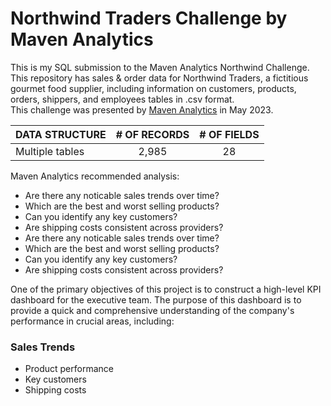 # Northwind Traders Challenge by Maven Analytics
This is my SQL submission to the Maven Analytics Northwind Challenge.
This repository has sales & order data for Northwind Traders, a fictitious gourmet food supplier, including information on customers, products, orders, shippers, and employees tables in .csv format.  
This challenge was presented by [Maven Analytics](https://app.mavenanalytics.io//) in May 2023. 

| DATA STRUCTURE  | # OF RECORDS | # OF FIELDS  |
| --------------- |:------------:| :----------: |
| Multiple tables  | 2,985        |28            |

Maven Analytics recommended analysis:
* Are there any noticable sales trends over time?
* Which are the best and worst selling products?
* Can you identify any key customers?
* Are shipping costs consistent across providers?
* Are there any noticable sales trends over time?
* Which are the best and worst selling products?
* Can you identify any key customers?
* Are shipping costs consistent across providers?

One of the primary objectives of this project is to construct a high-level KPI dashboard for the executive team. The purpose of this dashboard is to provide a quick and comprehensive understanding of the company's performance in crucial areas, including:

### Sales Trends
* Product performance
* Key customers
* Shipping costs